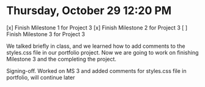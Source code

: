 # Thursday, October 29 12:20 PM
[x] Finish Milestone 1 for Project 3
[x] Finish Milestone 2 for Project 3
[ ] Finish Milestone 3 for Project 3

We talked briefly in class, and we learned how to add comments to the styles.css file in our portfolio project. Now we are going to work on finishing Milestone 3 and the completing the project.

Signing-off. Worked on MS 3 and added comments for styles.css file in portfolio, will continue later